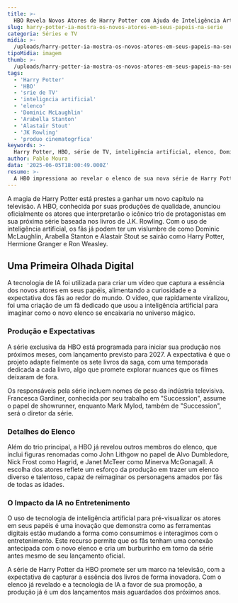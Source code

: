 ```yaml
---
title: >-
  HBO Revela Novos Atores de Harry Potter com Ajuda de Inteligência Artificial
slug: harry-potter-ia-mostra-os-novos-atores-em-seus-papeis-na-serie
categoria: Séries e TV
midia: >-
  /uploads/harry-potter-ia-mostra-os-novos-atores-em-seus-papeis-na-serie-thumb.png
tipoMidia: imagem
thumb: >-
  /uploads/harry-potter-ia-mostra-os-novos-atores-em-seus-papeis-na-serie-thumb.png
tags:
  - 'Harry Potter'
  - 'HBO'
  - 'srie de TV'
  - 'inteligncia artificial'
  - 'elenco'
  - 'Dominic McLaughlin'
  - 'Arabella Stanton'
  - 'Alastair Stout'
  - 'JK Rowling'
  - 'produo cinematogrfica'
keywords: >-
  Harry Potter, HBO, série de TV, inteligência artificial, elenco, Dominic McLaughlin, Arabella Stanton, Alastair Stout, J.K. Rowling, produção cinematográfica
author: Pablo Moura
data: '2025-06-05T18:00:49.000Z'
resumo: >-
  A HBO impressiona ao revelar o elenco de sua nova série de Harry Potter, utilizando inteligência artificial para dar vida aos novos intérpretes do famoso trio de bruxos. A tecnologia vem encantando os fãs ao apresentar Dominic McLaughlin, Arabella Stanton e Alastair Stout nos papéis icônicos de Harry, Hermione e Ron.
---
```


A magia de Harry Potter está prestes a ganhar um novo capítulo na televisão. A HBO, conhecida por suas produções de qualidade, anunciou oficialmente os atores que interpretarão o icônico trio de protagonistas em sua próxima série baseada nos livros de J.K. Rowling. Com o uso de inteligência artificial, os fãs já podem ter um vislumbre de como Dominic McLaughlin, Arabella Stanton e Alastair Stout se sairão como Harry Potter, Hermione Granger e Ron Weasley. 

## Uma Primeira Olhada Digital

A tecnologia de IA foi utilizada para criar um vídeo que captura a essência dos novos atores em seus papéis, alimentando a curiosidade e a expectativa dos fãs ao redor do mundo. O vídeo, que rapidamente viralizou, foi uma criação de um fã dedicado que usou a inteligência artificial para imaginar como o novo elenco se encaixaria no universo mágico.

### Produção e Expectativas 

A série exclusiva da HBO está programada para iniciar sua produção nos próximos meses, com lançamento previsto para 2027. A expectativa é que o projeto adapte fielmente os sete livros da saga, com uma temporada dedicada a cada livro, algo que promete explorar nuances que os filmes deixaram de fora.

Os responsáveis pela série incluem nomes de peso da indústria televisiva. Francesca Gardiner, conhecida por seu trabalho em "Succession", assume o papel de showrunner, enquanto Mark Mylod, também de "Succession", será o diretor da série.

### Detalhes do Elenco

Além do trio principal, a HBO já revelou outros membros do elenco, que inclui figuras renomadas como John Lithgow no papel de Alvo Dumbledore, Nick Frost como Hagrid, e Janet McTeer como Minerva McGonagall. A escolha dos atores reflete um esforço da produção em trazer um elenco diverso e talentoso, capaz de reimaginar os personagens amados por fãs de todas as idades.

### O Impacto da IA no Entretenimento

O uso de tecnologia de inteligência artificial para pré-visualizar os atores em seus papéis é uma inovação que demonstra como as ferramentas digitais estão mudando a forma como consumimos e interagimos com o entretenimento. Este recurso permite que os fãs tenham uma conexão antecipada com o novo elenco e cria um burburinho em torno da série antes mesmo de seu lançamento oficial.

A série de Harry Potter da HBO promete ser um marco na televisão, com a expectativa de capturar a essência dos livros de forma inovadora. Com o elenco já revelado e a tecnologia de IA a favor de sua promoção, a produção já é um dos lançamentos mais aguardados dos próximos anos.